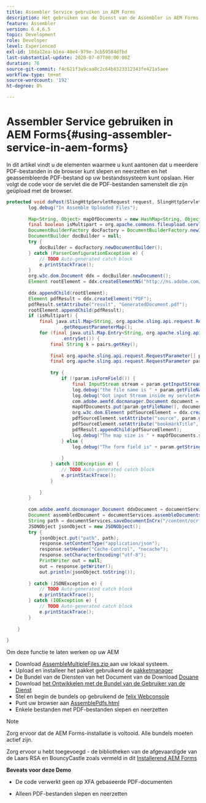 ```yaml
---
title: Assembler Service gebruiken in AEM Forms
description: Het gebruiken van de Dienst van de Assembler in AEM Forms om veelvoudige pdf- dossiers samen te stellen
feature: Assembler
version: 6.4,6.5
topic: Development
role: Developer
level: Experienced
exl-id: 18da12ea-b1ea-48e4-979e-3cb59584dfbd
last-substantial-update: 2020-07-07T00:00:00Z
duration: 76
source-git-commit: f4c621f3a9caa8c2c64b8323312343fe421a5aee
workflow-type: tm+mt
source-wordcount: '192'
ht-degree: 0%

---
```


# Assembler Service gebruiken in AEM Forms{#using-assembler-service-in-aem-forms}

In dit artikel vindt u de elementen waarmee u kunt aantonen dat u meerdere PDF-bestanden in de browser kunt slepen en neerzetten en het geassembleerde PDF-bestand op uw bestandssysteem kunt opslaan. Hier volgt de code voor de servlet die de PDF-bestanden samenstelt die zijn geüpload met de browser.

```java
protected void doPost(SlingHttpServletRequest request, SlingHttpServletResponse response) {
        log.debug("In Assemble Uploaded Files");
 
        Map<String, Object> mapOfDocuments = new HashMap<String, Object>();
        final boolean isMultipart = org.apache.commons.fileupload.servlet.ServletFileUpload.isMultipartContent(request);
        DocumentBuilderFactory docFactory = DocumentBuilderFactory.newInstance();
        DocumentBuilder docBuilder = null;
        try {
            docBuilder = docFactory.newDocumentBuilder();
        } catch (ParserConfigurationException e) {
            // TODO Auto-generated catch block
            e.printStackTrace();
        }
        org.w3c.dom.Document ddx = docBuilder.newDocument();
        Element rootElement = ddx.createElementNS("http://ns.adobe.com/DDX/1.0/", "DDX");
 
        ddx.appendChild(rootElement);
        Element pdfResult = ddx.createElement("PDF");
        pdfResult.setAttribute("result", "GeneratedDocument.pdf");
        rootElement.appendChild(pdfResult);
        if (isMultipart) {
            final java.util.Map<String, org.apache.sling.api.request.RequestParameter[]> params = request
                    .getRequestParameterMap();
            for (final java.util.Map.Entry<String, org.apache.sling.api.request.RequestParameter[]> pairs : params
                    .entrySet()) {
                final String k = pairs.getKey();
 
                final org.apache.sling.api.request.RequestParameter[] pArr = pairs.getValue();
                final org.apache.sling.api.request.RequestParameter param = pArr[0];
 
                try {
                    if (!param.isFormField()) {
                        final InputStream stream = param.getInputStream();
                        log.debug("the file name is " + param.getFileName());
                        log.debug("Got input Stream inside my servlet####" + stream.available());
                        com.adobe.aemfd.docmanager.Document document = new Document(stream);
                        mapOfDocuments.put(param.getFileName(), document);
                        org.w3c.dom.Element pdfSourceElement = ddx.createElement("PDF");
                        pdfSourceElement.setAttribute("source", param.getFileName());
                        pdfSourceElement.setAttribute("bookmarkTitle", param.getFileName());
                        pdfResult.appendChild(pdfSourceElement);
                        log.debug("The map size is " + mapOfDocuments.size());
                    } else {
                        log.debug("The form field is" + param.getString());
 
                    }
                } catch (IOException e) {
                    // TODO Auto-generated catch block
                    e.printStackTrace();
                }
 
            }
        }
 
        com.adobe.aemfd.docmanager.Document ddxDocument = documentServices.orgw3cDocumentToAEMFDDocument(ddx);
        Document assembledDocument = documentServices.assembleDocuments(mapOfDocuments, ddxDocument);
        String path = documentServices.saveDocumentInCrx("/content/ocrfiles", assembledDocument);
        JSONObject jsonObject = new JSONObject();
        try {
            jsonObject.put("path", path);
            response.setContentType("application/json");
            response.setHeader("Cache-Control", "nocache");
            response.setCharacterEncoding("utf-8");
            PrintWriter out = null;
            out = response.getWriter();
            out.println(jsonObject.toString());
 
        } catch (JSONException e) {
            // TODO Auto-generated catch block
            e.printStackTrace();
        } catch (IOException e) {
            // TODO Auto-generated catch block
            e.printStackTrace();
        }
 
    }
 
}
```

Om deze functie te laten werken op uw AEM

* Download [ AssembleMultipleFiles.zip ](assets/assemble-multiple-files.zip) aan uw lokaal systeem.
* Upload en installeer het pakket gebruikend de [ pakketmanager ](http://localhost:4502/crx/packmgr/index.jsp)
* De Bundel van de Diensten van het Document van de Download [ Douane ](/help/forms/assets/common-osgi-bundles/AEMFormsDocumentServices.core-1.0-SNAPSHOT.jar)
* Download [ het Ontwikkelen met de Bundel van de Gebruiker van de Dienst ](/help/forms/assets/common-osgi-bundles/DevelopingWithServiceUser.jar)
* Stel en begin de bundels op gebruikend de [ felix Webconsole ](http://localhost:4502/system/console/bundles)
* Punt uw browser aan [ AssemblePdfs.html ](http://localhost:4502/content/DocumentServices/AssemblePdfs.html)
* Enkele bestanden met PDF-bestanden slepen en neerzetten

>[!NOTE]
>
>Zorg ervoor dat de AEM Forms-installatie is voltooid. Alle bundels moeten actief zijn.
>
>Zorg ervoor u hebt toegevoegd - de bibliotheken van de afgevaardigde van de Laars RSA en BouncyCastle zoals vermeld in dit [ Installerend AEM Forms ](https://helpx.adobe.com/aem-forms/6-3/installing-configuring-aem-forms-osgi.html)
>
>**Beveats voor deze Demo**
>
> * De code verwerkt geen op XFA gebaseerde PDF-documenten
>
> * Alleen PDF-bestanden slepen en neerzetten
>
>
